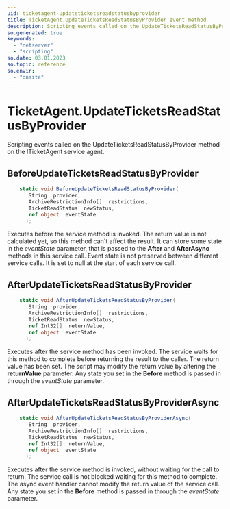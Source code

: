 ```yaml
---
uid: ticketagent-updateticketsreadstatusbyprovider
title: TicketAgent.UpdateTicketsReadStatusByProvider event method
description: Scripting events called on the UpdateTicketsReadStatusByProvider method on the TicketAgent service agent.
so.generated: true
keywords:
  - "netserver"
  - "scripting"
so.date: 03.01.2023
so.topic: reference
so.envir:
  - "onsite"
---
```

# TicketAgent.UpdateTicketsReadStatusByProvider

Scripting events called on the <see cref='M:SuperOffice.CRM.Services.ITicketAgent.UpdateTicketsReadStatusByProvider'>UpdateTicketsReadStatusByProvider</see> method on the <see cref='ITicketAgent'>ITicketAgent</see>  service agent.

## BeforeUpdateTicketsReadStatusByProvider
```cs
    static void BeforeUpdateTicketsReadStatusByProvider(
       String  provider,
       ArchiveRestrictionInfo[]  restrictions,
       TicketReadStatus  newStatus,
       ref object  eventState
      );
```
Executes before the service method is invoked.
The return value is not calculated yet, so this method can't affect the result.
It can store some state in the *eventState* parameter, that is passed to the **After** and **AfterAsync** methods in this service call.
Event state is not preserved between different service calls. It is set to null at the start of each service call.
## AfterUpdateTicketsReadStatusByProvider
```cs
    static void AfterUpdateTicketsReadStatusByProvider(
       String  provider,
       ArchiveRestrictionInfo[]  restrictions,
       TicketReadStatus  newStatus,
       ref Int32[]  returnValue,
       ref object  eventState
      );
```
Executes after the service method has been invoked. The service waits for this method to complete before returning the result to the caller.
The return value has been set. The script may modify the return value by altering the **returnValue** parameter.
Any state you set in the **Before** method is passed in through the *eventState* parameter.
## AfterUpdateTicketsReadStatusByProviderAsync
```cs
    static void AfterUpdateTicketsReadStatusByProviderAsync(
       String  provider,
       ArchiveRestrictionInfo[]  restrictions,
       TicketReadStatus  newStatus,
       ref Int32[]  returnValue,
       ref object  eventState
      );
```
Executes after the service method is invoked, without waiting for the call to return.
The service call is not blocked waiting for this method to complete.
The async event handler cannot modify the return value of the service call.
Any state you set in the **Before** method is passed in through the *eventState* parameter.


